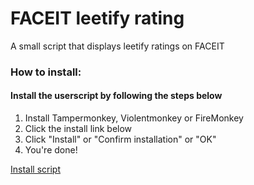 # FACEIT leetify rating

A small script that displays leetify ratings on FACEIT

### How to install:
#### Install the userscript by following the steps below
1. Install Tampermonkey, Violentmonkey or FireMonkey
2. Click the install link below
3. Click "Install" or "Confirm installation" or "OK"
4. You're done!  

[Install script](https://github.com/shakerrrr/faceit-leetify-rating/raw/master/faceit-leetify-rating.user.js)